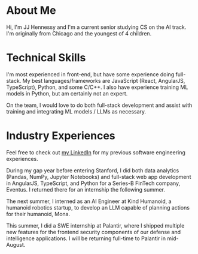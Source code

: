 # About Me
Hi, I'm JJ Hennessy and I'm a current senior studying CS on the AI track. I'm originally from Chicago and the youngest of 4 children. 

# Technical Skills
I'm most experienced in front-end, but have some experience doing full-stack. My best languages/frameworks are JavaScript (React, AngularJS, TypeScript), Python, and some C/C++. I also have experience training ML models in Python, but am certainly not an expert.

On the team, I would love to do both full-stack development and assist with training and integrating ML models / LLMs as necessary.

# Industry Experiences
Feel free to check out [my LinkedIn](https://www.linkedin.com/in/jj-hennessy-a79634133/) for my previous software engineering experiences. 

During my gap year before entering Stanford, I did both data analytics (Pandas, NumPy, Jupyter Notebooks) and full-stack web app development in AngularJS, TypeScript, and Python for a Series-B FinTech company, Eventus. I returned there for an internship the following summer. 

The next summer, I interned as an AI Engineer at Kind Humanoid, a humanoid robotics startup, to develop an LLM capable of planning actions for their humanoid, Mona. 

This summer, I did a SWE internship at Palantir, where I shipped multiple new features for the frontend security components of our defense and intelligence applications. I will be returning full-time to Palantir in mid-August.